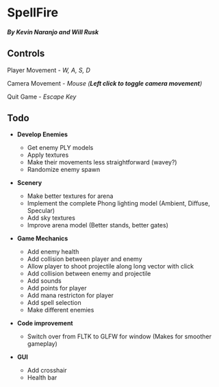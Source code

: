 # SpellFire 
##### By Kevin Naranjo and Will Rusk


## Controls
Player Movement - *W, A, S, D*

Camera Movement - *Mouse (__Left click to toggle camera movement__)*

Quit Game - *Escape Key*


## Todo
- **Develop Enemies**
	- Get enemy PLY models
	- Apply textures
	- Make their movements less straightforward (wavey?)
	- Randomize enemy spawn


- **Scenery**
	- Make better textures for arena
	- Implement the complete Phong lighting model (Ambient, Diffuse, Specular)
	- Add sky textures
	- Improve arena model (Better stands, better gates)


- **Game Mechanics**
	- Add enemy health
	- Add collision between player and enemy
	- Allow player to shoot projectile along long vector with click
	- Add collision between enemy and projectile
	- Add sounds
	- Add points for player
	- Add mana restricton for player
	- Add spell selection 
	- Make different enemies


- **Code improvement**
	- Switch over from FLTK to GLFW for window (Makes for smoother gameplay)

- **GUI**
	- Add crosshair
	- Health bar